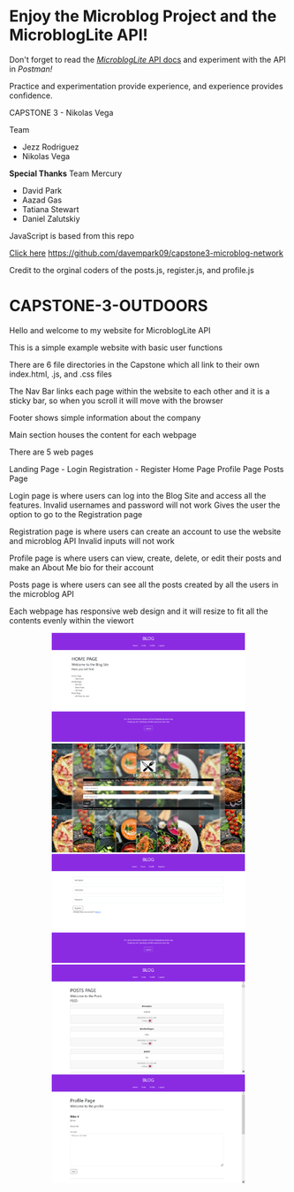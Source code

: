 # Enjoy the Microblog Project and the MicroblogLite API!

Don't forget to read the [*MicroblogLite* API docs](https://microbloglite.herokuapp.com/docs/) and experiment with the API in *Postman!*

Practice and experimentation provide experience, and experience provides confidence.


CAPSTONE 3 - Nikolas Vega

Team

<ul>
<li>Jezz Rodriguez</li>
<li>Nikolas Vega</li>
</ul>

<b>Special Thanks</b>
Team Mercury

<ul>
<li>David Park</li>
<li>Aazad Gas</li>
<li>Tatiana Stewart</li>
<li>Daniel Zalutskiy</li>
</ul>

JavaScript is based from this repo

<a href="https://github.com/davempark09/capstone3-microblog-network">Click here</a>
<a>https://github.com/davempark09/capstone3-microblog-network<a>

Credit to the orginal coders of the posts.js, register.js, and profile.js

# CAPSTONE-3-OUTDOORS


Hello and welcome to my website for MicroblogLite API

This is a simple example website with basic user functions

There are 6 file directories in the Capstone which all link to their own index.html, .js, and .css files


The Nav Bar links each page within the website to each other and it is a sticky bar, so when you scroll it will move with the browser 

Footer shows simple information about the company

Main section houses the content for each webpage

There are 5 web pages

Landing Page - Login
Registration - Register
Home Page 
Profile Page
Posts Page

Login page is where users can log into the Blog Site and access all the features. 
Invalid usernames and password will not work
Gives the user the option to go to the Registration page

Registration page is where users can create an account to use the website and microblog API
Invalid inputs will not work

Profile page is where users can view, create, delete, or edit their posts and make an About Me bio for their account

Posts page is where users can see all the posts created by all the users in the microblog API


Each webpage has responsive web design and it will resize to fit all the contents evenly within the viewort

<p align="center">
  <img src="/images/HOME.png" width="350">
  <img src="/images/LOGIN.png" width="350">
  <img src="/images/REGISTER.png" width="350">
  <img src="/images/POSTS.png" width="350">
  <img src="/images/PROFILE.png" width="350">
</p>
